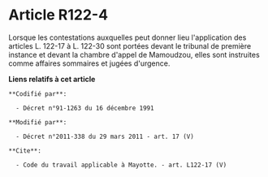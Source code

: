 # Article R122-4

Lorsque les contestations auxquelles peut donner lieu l'application des articles L. 122-17 à L. 122-30 sont portées devant le
tribunal de première instance et devant la chambre d'appel de Mamoudzou, elles sont instruites comme affaires sommaires et
jugées d'urgence.

**Liens relatifs à cet article**

	**Codifié par**:

	  - Décret n°91-1263 du 16 décembre 1991

	**Modifié par**:

	  - Décret n°2011-338 du 29 mars 2011 - art. 17 (V)

	**Cite**:

	  - Code du travail applicable à Mayotte. - art. L122-17 (V)
